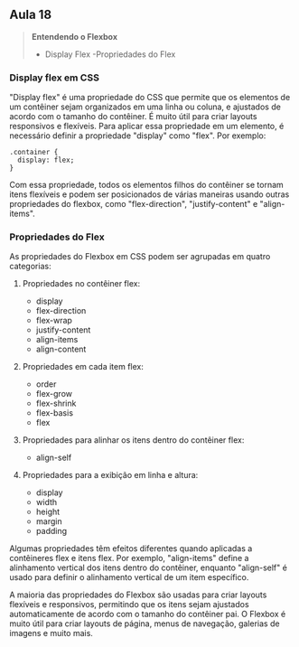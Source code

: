 ## Aula 18

> **Entendendo o Flexbox**
> 
>- Display Flex
>-Propriedades do Flex


### Display flex em CSS

"Display flex" é uma propriedade do CSS que permite que os elementos de um contêiner sejam organizados em uma linha ou coluna, e ajustados de acordo 
com o tamanho do contêiner. É muito útil para criar layouts responsivos e flexíveis. Para aplicar essa propriedade em um elemento, é necessário definir a
propriedade "display" como "flex". Por exemplo:

``` 
.container {
  display: flex;
}
``` 
Com essa propriedade, todos os elementos filhos do contêiner se tornam itens flexíveis e podem ser posicionados de várias maneiras usando outras 
propriedades do flexbox, como "flex-direction", "justify-content" e "align-items".

### Propriedades do Flex

As propriedades do Flexbox em CSS podem ser agrupadas em quatro categorias:

1. Propriedades no contêiner flex:
    
    * display
    * flex-direction
    * flex-wrap
    * justify-content
    * align-items
    * align-content

2. Propriedades em cada item flex:
    
    * order
    * flex-grow
    * flex-shrink
    * flex-basis
    * flex
    
3. Propriedades para alinhar os itens dentro do contêiner flex:
    
    * align-self
    
4. Propriedades para a exibição em linha e altura:
    
    * display
    * width
    * height
    * margin
    * padding
    
Algumas propriedades têm efeitos diferentes quando aplicadas a contêineres flex e itens flex. Por exemplo, "align-items" define a alinhamento 
vertical dos itens dentro do contêiner, enquanto "align-self" é usado para definir o alinhamento vertical de um item específico.

A maioria das propriedades do Flexbox são usadas para criar layouts flexíveis e responsivos, permitindo que os itens sejam ajustados automaticamente de 
acordo com o tamanho do contêiner pai. O Flexbox é muito útil para criar layouts de página, menus de navegação, galerias de imagens e muito mais.
